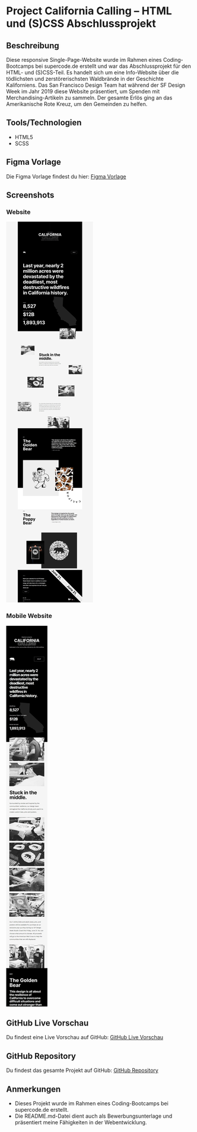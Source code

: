 # Project California Calling – HTML und (S)CSS Abschlussprojekt

## Beschreibung

Diese responsive Single-Page-Website wurde im Rahmen eines Coding-Bootcamps bei supercode.de erstellt und war das Abschlussprojekt für den HTML- und (S)CSS-Teil. 
Es handelt sich um eine Info-Website über die tödlichsten und zerstörerischsten Waldbrände in der Geschichte Kaliforniens.
Das San Francisco Design Team hat während der SF Design Week im Jahr 2019 diese Website präsentiert, 
um Spenden mit Merchandising-Artikeln zu sammeln. Der gesamte Erlös ging an das Amerikanische Rote Kreuz, um den Gemeinden zu helfen.

## Tools/Technologien
- HTML5
- SCSS

## Figma Vorlage
Die Figma Vorlage findest du hier: [Figma Vorlage](https://www.figma.com/file/4PgsprjgPpKNSAg6yjHlCM/css_vertiefung_projects_level_3_9-(Copy)?type=design&node-id=0-1&mode=design&t=T8O8s8BsxbmRboyk-0)

## Screenshots

### Website
![Screenshot - Website](./assets/images/screenshot__website.jpg)

### Mobile Website
![Screenshot - Mobile Website](./assets/images/screenshot__mobile_website.jpg)

## GitHub Live Vorschau

Du findest eine Live Vorschau auf GitHub: [GitHub Live Vorschau](https://w1tch3r-code.github.io/project_california_calling/)

## GitHub Repository

Du findest das gesamte Projekt auf GitHub: [GitHub Repository](https://github.com/w1tch3r-code/project_california_calling)

## Anmerkungen

- Dieses Projekt wurde im Rahmen eines Coding-Bootcamps bei supercode.de erstellt.
- Die README.md-Datei dient auch als Bewerbungsunterlage und präsentiert meine Fähigkeiten in der Webentwicklung.
